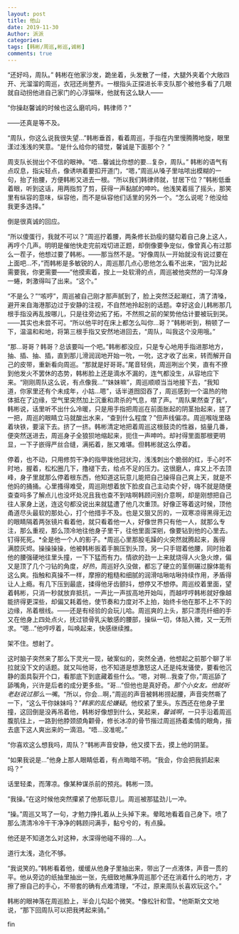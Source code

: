 ```yaml
---
layout: post
title: 他山
date: 2019-11-30
Author: 派派
categories: 
tags: [韩彬/周巡,彬巡,诚彬]
comments: true
---
```




“还好吗，周队。” 韩彬在他家沙发，跪坐着，头发散了一缕，大腿外夹着个大敞四开、光溜溜的周巡，衣冠还尚整齐。一根指头正探进长丰支队那个被他多看了几眼就自动拐他进自己家门的心浮猫咪，他就有这么缺人——

“你操赵馨诚的时候也这么磨叽吗，韩律师？”

——还真是等不及。

“周队，你这么说我很失望…”韩彬垂首，看着周巡，手指在内里慢腾腾地旋，眼里漾过浅浅的笑意。“是什么给你的错觉，馨诚是下面那个？ ”

周支队长抛出个不信的眼神。“唔…馨诚比你想的要…复杂，周队。” 韩彬的语气有点叹息，指尖轻点，像诱哄着要扣开道门，“嗯，”周巡从嗓子里咕哝出模糊的一句，抬了抬腰，方便韩彬又进去一根。“所以我们韩律师就，甘居下位？”韩彬低垂着眼，听到这话，用两指剪了剪，获得一声黏腻的呻吟。他浅笑着摇了摇头，那笑里有纵容的意味，纵容他，而不是纵容他们话里的另外一个。“怎么说呢？他没给我更多选择。”

倒是很真诚的回应。

“所以傻蛋行，我就不可以？”周巡拧着腰，两条修长劲瘦的腿勾着自己身上这人，再哼个几声。明明是催他快走完前戏切进正题，却倒像要争宠似，像曾真心有过那么一茬子，他想过要了韩彬。——那当然不是。“好像周队一开始就没有说过要在上面吧…不，”而韩彬是多敏锐的人，周巡那几点心思他怎么看不出来，“因为比起需要我，你更需要——”他摸索着，按上一处软滑的点，周巡被他突然的一勾浑身一蜷，刺激得叫了出来。“这个。”

“不是么？”“咳哼”，周巡被自己刚才那声腻到了，脸上突然泛起潮红，清了清嗓，避开来自海港那边过于安静的注视，不自然地拎起别的话题。幸好这会儿韩彬那几根手指没再乱按哪儿，只是往旁边拓了拓，不然照之前的架势他估计要被玩到哭。——其实也未尝不可。“所以他平时在床上都怎么叫你…哥？”韩彬听到，稍顿了一下，温温和和地，将第三根手指又安然地进回去，“周队，叫我这个没用哦。”

“那…哥哥？韩哥？总该要叫一个吧。”韩彬都没应，只是专心地用手指进那地方，抽、插、抽、插，直到那儿滑润润地开始一吮，一吮，这才收了出来，转而解开自己的皮带，重新看向周巡。“那就是好哥哥。”尾音轻佻，周巡咧出个笑，直有不撩到他发火不罢休的态势，韩彬脸上还是滴水不漏的，连气都没生，从容地应下来。“刚刚周队这么说，有点像我…”“妹妹嘛”，周巡顺顺当当地接下去，“我知道，你家里还有个未成年，小姑…嗯”，话半道囫囵吞了，周巡感到一个温热的物体抵在了边缘，空气里突然加上沉重和肃杀的气息，噤了声。“周队果然查了我”，韩彬说，话里听不出什么冷暖，只是用手指把周巡在前面胀起的阴茎抬起来，搓了一把，周巡的眼睛立马就酸出水来，“查到什么程度？”但声线偏凉。周巡喉咙里硌着块铁，要滚下去。挤了一挤。韩彬清定地把着周巡这根鼓烫的性器，掂量几番，便突然送进去，周巡身子全狼狈地缩起来，扼住一声呻吟。却衬得里面那根更明显，一下子嵌得严丝合缝，满拓着，胀又难堪。但韩彬就这么停着。

停着，也不动，只用修剪干净的指甲拨他冠状沟，浅浅刺出个脆弱的红，手心时不时地，握着，松松圈几下，撸褪下去，给点不足的压力。这很磨人，痒又上不去顶峰，身子里就那么停着根东西，他知道这玩意儿能把自己操得自己爽上天，就是不他妈的捅捅。心里搔得难受，周巡刚想着放下脸皮自己主动卖个好，嗨不就是随便查查吗多了解点儿也没坏处况且我也查不到啥啊韩顾问别介意啊，却是刚想把自己往人家身上送，连这句都没说出来就猛遭了他几次重顶。好像正等着这时候，顶他甬道尽头最软的那处心，打个他措手不及。也是又狠又厉的，一双寒凉得黑得无边的眼睛隔着两张镜片看着他，就只看着他一人，好像世界只有他一人，就那么专注，那么重视，那么顶冷地往他身子里干，往他里面深剜，像要钻到他的心里去。钉得死死。*全是他一个人的影子。*周巡心里那股毛躁的火突然就腾起来，轰得满腔灰烬。操操操操，他被韩彬扳着手腕压到头顶，另一只手钳着他腰，同时抬着他的腰强硬地往里头撞，一下下猛而有力。情欲的劲一上来就烧得人火急火燎，偏又是顶了几个刁钻的角度，*好热*，周巡好久没做，都忘了硬立的茎侧碾过腺体能有这么爽。指触和真操不一样，摩擦的粗糙和细腻的润滑咕啾咕啾持续作用，矛盾得让人上瘾。有几下压到最底，揉得他牙齿颤抖，想停又不想停。周巡绞着里面，望着韩彬，只消一秒就放弃抵抗，一声比一声拔高地开始叫，而越哼哼韩彬就好像越能挤得更深些，却偏又耗着他，使节奏和力度对不上拍，始终卡他在那不上不下的边缘，吊着根线。——还是有经验的会玩儿哈。周巡爽的上头，那只漂亮纤细的手又在他身上四处点火，抚过锁骨乳尖敏感的腰部，操纵一切，体贴入微，又一无所求。“嗯…”他哼哼着，叫唤起来，快感继续推。

架不住。想射了。

这时脑子突然来了那么下灵光一现，破案似的，突然全通，他想起之前那个聊了半拉就没下文的话题。就又叫他哥，也不知道是想激怒这人还是纯发骚使，要看他沉静的面具裂开个口，看那底下到底藏着些什么。“嗯，对啊…我查了你，”周巡舔了舔嘴角，兴许是后者的成分更多些。“哥…”但他也是真好奇。*那个小女友。他就听老赵说过那么一嘴*。“所以，你会…啊，”周巡的声音被韩彬捞起腰，声音突然嘶了一下，“这么干你妹妹吗？”*韩家的乱伦嫌疑*。他绞紧了里头。东西还在他身子里撞，这回倒是没再吊着他，韩彬好像想到什么，笑起来，*馨诚啊*，一只手沿着周巡腹肌往上，一路到他脖颈颌角颧骨，修长冰凉的骨节揩过周巡扬着柔情的眼角，揩去底下这人爽出来的一滴泪。“唔…没准呢。”

“你喜欢这么想我吗，周队？”韩彬声音安静，他又摸下去，摸上他的阴茎。

“如果我说是…”他身上那人眼睛低着，有点晦暗不明。“我会，你会把我抓起来吗？”

话里轻柔，而薄凉。像某种谋杀前的预兆。韩彬一顶。

“我操。”在这时候他突然攥紧了他那玩意儿。周巡被那猛劲儿一冲。

“操。”周巡又骂了一句，才勉力挣扎着从上头掉下来。晕眩地看着自己身下。喷了那么清清冷冷干干净净的韩顾问满手，黏兮兮的，有点臊。

他还是不知道怎么对这种，水深得他碰不得的…人。

道行太浅，造化不够。

“我说笑的。”韩彬看着他，缓缓从他身子里抽出来，带出了一点液体，声音一贯的平。他从旁边的纸抽里抽出一张，先细致地蘸净周巡那个还在淌着什么的地方，才擦了擦自己的手心，不带套的确有点难清理，“不过，原来周队长喜欢玩这个。”

韩彬的眼神落在周巡脸上，半会儿勾起个微笑。*像松针和雪。*他斯斯文文地说，“那下回周队可以把我拷起来骑。”

fin

